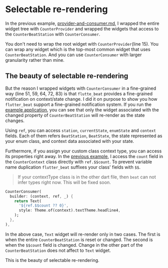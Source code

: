 # Selectable re-rendering

In the previous example, [provider-and-consumer.md](provider-and-consumer.md "mention"), I wrapped the entire widget tree with `CounterProvider` and wrapped the widgets that access to the `CounterBeatStation` with `CounterConsumer`.

You don't need to wrap the root widget with `CounterProvider`(line 15). You can wrap any widget which is the top-most common widget that uses `CounterBeatStation`. And you can use `CounterConsumer` with larger granularity rather than mine.&#x20;

## The beauty of selectable re-rendering

But the reason I wrapped widgets with `CounterConsumer` in a fine-grained way (line 51, 59, 64, 72, 83) is that `flutte_beat` provides a fine-grained notification on context/state change. I did it on purpose to show you how `flutter_beat` support a fine-grained notification system. If you run the[ example application](provider-and-consumer.md), you can see that only the widget associated with the changed property of `CounterBeatStation` will re-render as the state changes.&#x20;

Using `ref`, you can access `station`, `currentState`, `enumState` and `context` fields. Each of them refers `BeatStation`, `BeatState`, the state represented as your enum class, and context data associated with your state.&#x20;

Furthermore, if you assign your custom class context type, you can access its properties right away. In the [previous example](provider-and-consumer.md), I access the `count` field in the `CounterContext` class directly with `ref.$$count`. To prevent variable name duplication `flutter_beat` suffixes your class' fields with `$$`.&#x20;

> If your contextType class is in the other dart file, then `beat` can not infer types right now. This will be fixed soon.&#x20;

```dart
CounterConsumer(
  builder: (context, ref, _) {
    return Text(
      '${ref.$$count ?? 0}',
      style: Theme.of(context).textTheme.headline4,
    );
  },
),
```

In the above case, `Text` widget will re-render only in two cases. The first is when the entire `CounterBeatStation` is reset or changed. The second is when the `$$count` field is changed. Change in the other part of the `CounterBeatStation` does not affect to `Text` widget.&#x20;

This is the beauty of selectable re-rendering.&#x20;
